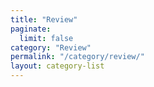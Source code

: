 ```yaml
---
title: "Review"
paginate:
  limit: false
category: "Review"
permalink: "/category/review/"
layout: category-list
---
```

